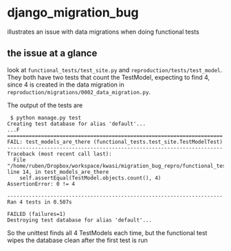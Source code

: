 django_migration_bug
====================

illustrates an issue with data migrations when doing functional tests


the issue at a glance
---------------------

look at `functional_tests/test_site.py` and `reproduction/tests/test_model`. They both have two tests that 
count the TestModel, expecting to find 4, since 4 is created in the data migration in 
`reproduction/migrations/0002_data_migration.py`.

The output of the tests are

```
 $ python manage.py test
Creating test database for alias 'default'...
...F
======================================================================
FAIL: test_models_are_there (functional_tests.test_site.TestModelTest)
----------------------------------------------------------------------
Traceback (most recent call last):
  File "/home/ruben/Dropbox/workspace/kwasi/migration_bug_repro/functional_tests/test_site.py", line 14, in test_models_are_there
    self.assertEqual(TestModel.objects.count(), 4)
AssertionError: 0 != 4

----------------------------------------------------------------------
Ran 4 tests in 0.507s

FAILED (failures=1)
Destroying test database for alias 'default'...
```

So the unittest finds all 4 TestModels each time, but the functional test wipes the database clean after the first 
test is run
